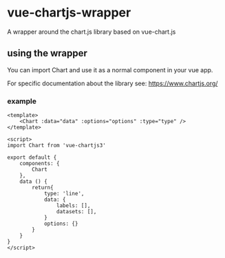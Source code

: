 # vue-chartjs-wrapper
A wrapper around the chart.js library based on vue-chart.js

## using the wrapper
You can import Chart and use it as a normal component in your vue app.

For specific documentation about the library see: https://www.chartjs.org/

### example
    <template>
        <Chart :data="data" :options="options" :type="type" /> 
    </template>
    
    <script>
    import Chart from 'vue-chartjs3'
       
    export default {
        components: {
            Chart
        },
        data () {
            return{
                type: 'line',
                data: {
                    labels: [],
                    datasets: [],
                }
                options: {}
            }
        }
    }
    </script>

